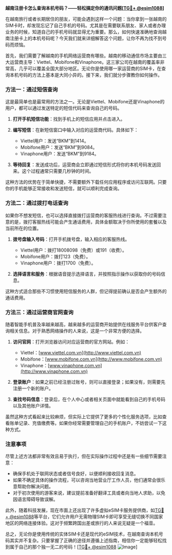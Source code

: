 **越南注册卡怎么查询本机号码？——轻松搞定你的通讯问题[[TG💪+ @esim1088](https://t.me/s/esim1088)]**

在越南旅行或者长期居住的朋友，可能会遇到这样一个问题：当你拿到一张越南的SIM卡时，却发现忘记了自己手机的号码。尤其是在需要联系朋友、家人或者办理业务的时候，知道自己的手机号码就显得尤为重要。那么，如何快速准确地查询越南注册卡上的本机号码呢？今天我们就来详细解答这个问题，让你不再为找不到号码而烦恼。

首先，我们需要了解越南的手机网络运营商有哪些。越南的移动通信市场主要由三大运营商主导：Viettel、Mobifone和Vinaphone。这三家公司在越南的覆盖率非常高，几乎可以覆盖全国大部分地区。无论你是使用哪一家运营商的SIM卡，在查询本机号码的方法上基本是大同小异的。接下来，我们就分步骤教你如何操作。

### 方法一：通过短信查询

这是最简单也是最常用的方法之一。无论是Viettel、Mobifone还是Vinaphone的用户，都可以通过发送特定的短信代码来查询自己的号码。

1. **打开手机短信功能**：找到手机上的短信应用并点击进入。
   
2. **编写短信**：在新短信窗口中输入对应的运营商代码。具体如下：
   - Viettel用户：发送“BKM”到1414。
   - Mobifone用户：发送“BKM”到9084。
   - Vinaphone用户：发送“BKM”到9184。

3. **等待回复**：发送成功后，运营商会立即通过短信形式将你的本机号码发送回来。这个过程通常只需要几秒钟的时间。

这种方法的优势在于简单快捷，不需要额外下载任何应用程序或访问互联网。只要你的手机能够正常接收和发送短信，就可以顺利完成查询。

### 方法二：通过拨打电话查询

如果你不想发短信，也可以选择直接拨打运营商的客服热线进行查询。不过需要注意的是，拨打客服热线可能会产生通话费用，具体金额取决于你所使用的套餐以及当前所在的位置。

1. **拨号盘输入号码**：打开手机拨号盘，输入相应的客服热线。
   - Viettel用户：拨打18008098（免费）或191（收费）。
   - Mobifone用户：拨打123（免费）。
   - Vinaphone用户：拨打1700（免费）。

2. **选择语言和服务**：根据语音提示选择语言，并按照指示操作以获取你的号码信息。

这种方式适合那些不习惯使用短信服务的人群，但记得提前确认是否会产生额外的通话费用。

### 方法三：通过运营商官网查询

随着智能手机普及率越来越高，越来越多的运营商开始提供在线服务平台供客户查询相关信息。对于熟悉网络操作的人来说，这是一个非常方便的选择。

1. **访问官网**：打开浏览器访问对应运营商的官方网站。例如：
   - Viettel：[www.viettel.com.vn](http://www.viettel.com.vn)
   - Mobifone：[www.mobifone.com.vn](http://www.mobifone.com.vn)
   - Vinaphone：[www.vinaphone.com.vn](http://www.vinaphone.com.vn)

2. **登录账户**：如果之前已经注册过账号，则可以直接登录；如果没有，则需要先注册一个新的账户。

3. **查找号码信息**：登录后，在个人中心或者相关页面中就能看到自己的手机号码以及其他账户详情。

虽然这种方式看起来比较麻烦，但实际上它提供了更多的个性化服务选项，比如查看账单记录、充值缴费等。如果你经常需要管理自己的手机账户，不妨尝试一下这种方式。

### 注意事项

尽管上述方法都非常有效且易于执行，但在实际操作过程中还是有一些细节需要注意：

- 确保手机处于联网状态或者信号良好，以便顺利接收回复消息。
- 如果不确定具体的操作流程，可以咨询当地营业厅工作人员，他们通常会很乐意帮助你解决问题。
- 对于初次使用的游客来说，建议提前准备好翻译工具或者向当地人求助，以免因语言障碍导致误解。

此外，随着科技发展，现在市面上还出现了许多虚拟eSIM卡服务提供商，如[TG💪+ @esim1088](https://t.me/s/esim1088)等平台，它们允许用户无需物理SIM卡即可享受无缝切换不同国家地区的网络连接体验。这对于频繁跨国出差或旅行的人来说无疑是一个福音。

总之，无论你是使用传统的实体SIM卡还是现代的eSIM技术，在越南查询本机号码其实并不复杂。只要掌握了正确的途径并遵循上述指南，相信你一定能够轻松找到属于自己的那个独一无二的号码！[[TG💪+ @esim1088](https://t.me/s/esim1088) ![Image](https://i.postimg.cc/4NQfJmqS/Snipaste-2025-05-13-00-14-12.png)]